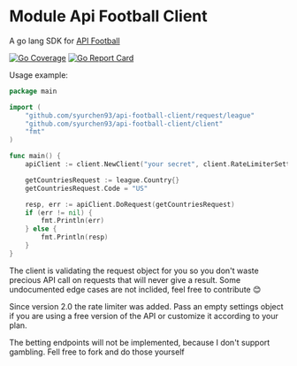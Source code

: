 Module Api Football Client
=================

A go lang SDK for [API Football](https://www.api-football.com/documentation-v3)

[![Go Coverage](https://github.com/syurchen93/api-football-client/wiki/coverage.svg)](https://raw.githack.com/wiki/syurchen93/api-football-client/coverage.html) [![Go Report Card](https://goreportcard.com/badge/github.com/syurchen93/api-football-client)](https://goreportcard.com/report/github.com/syurchen93/api-football-client)

Usage example:
```go
package main

import (
	"github.com/syurchen93/api-football-client/request/league"
	"github.com/syurchen93/api-football-client/client"
	"fmt"
)

func main() {
	apiClient := client.NewClient("your secret", client.RateLimiterSettings{})

	getCountriesRequest := league.Country{}
	getCountriesRequest.Code = "US"

	resp, err := apiClient.DoRequest(getCountriesRequest)
	if (err != nil) {
		fmt.Println(err)
	} else {
		fmt.Println(resp)
	}
}
```
The client is validating the request object for you so you don't waste precious API call on requests that will never give a result. Some undocumented edge cases are not inclided, feel free to contribute 😊

Since version 2.0 the rate limiter was added. Pass an empty settings object if you are using a free version of the API or customize it according to your plan.

The betting endpoints will not be implemented, because I don't support gambling. Fell free to fork and do those yourself